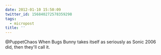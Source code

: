 ```yaml
---
date: 2012-01-10 15:50:09
twitter_id: 156840272578359298
tags:
  - micropost
title: ''
---
```


@PuppetChaos When Bugs Bunny takes itself as seriously as Sonic 2006 did, then they'll call it.
